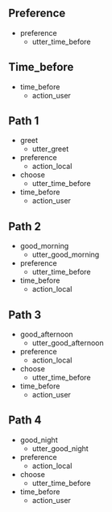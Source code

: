 ## Preference
* preference
    - utter_time_before

## Time_before
* time_before
    - action_user

## Path 1
* greet
    - utter_greet
* preference
    - action_local
* choose
    - utter_time_before
* time_before
    - action_user

## Path 2
* good_morning
    - utter_good_morning
* preference
    - utter_time_before
* time_before
    - action_local

## Path 3
* good_afternoon
    - utter_good_afternoon
* preference
    - action_local
* choose
    - utter_time_before
* time_before
    - action_user

## Path 4
* good_night
    - utter_good_night
* preference
    - action_local
* choose
    - utter_time_before
* time_before
    - action_user
